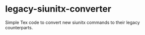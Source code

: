 # legacy-siunitx-converter
Simple Tex code to convert new siunitx commands to their legacy counterparts.
